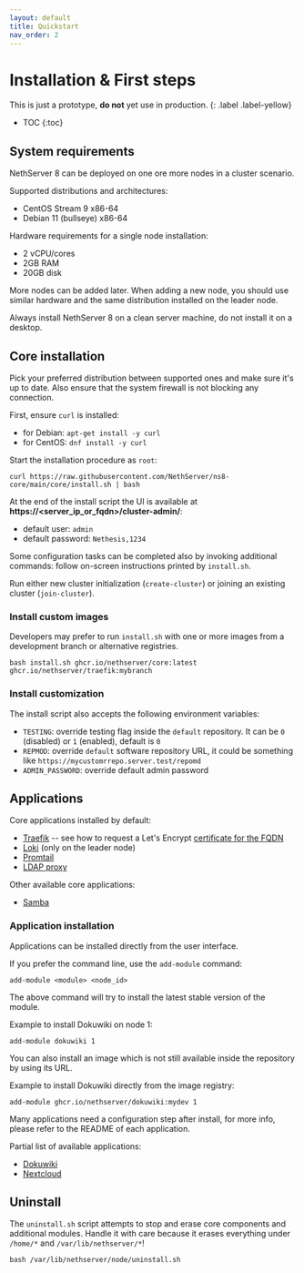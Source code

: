 ```yaml
---
layout: default
title: Quickstart
nav_order: 2
---
```


# Installation & First steps

This is just a prototype, **do not** yet use in production.
{: .label .label-yellow}

* TOC
{:toc}

## System requirements

NethServer 8 can be deployed on one ore more nodes in a cluster scenario.

Supported distributions and architectures:
- CentOS Stream 9 x86-64
- Debian 11 (bullseye) x86-64

Hardware requirements for a single node installation:
- 2 vCPU/cores
- 2GB RAM
- 20GB disk

More nodes can be added later. When adding a new node, you should use
similar hardware and the same distribution installed on the leader node.

Always install NethServer 8 on a clean server machine, do not install it on a desktop.

## Core installation

Pick your preferred distribution between supported ones and make sure it's up to date. 
Also ensure that the system firewall is not blocking any connection.

First, ensure `curl` is installed:
- for Debian: `apt-get install -y curl`
- for CentOS: `dnf install -y curl`

Start the installation procedure as `root`:
```
curl https://raw.githubusercontent.com/NethServer/ns8-core/main/core/install.sh | bash
```

At the end of the install script the UI is available at **https://\<server_ip_or_fqdn\>/cluster-admin/**:

- default user: `admin`
- default password: `Nethesis,1234`

Some configuration tasks can be completed also by invoking additional
commands: follow on-screen instructions printed by `install.sh`.

Run either new cluster initialization (`create-cluster`) or joining an existing cluster (`join-cluster`).

### Install custom images

Developers may prefer to run `install.sh` with one or more images from a
development branch or alternative registries.

    bash install.sh ghcr.io/nethserver/core:latest ghcr.io/nethserver/traefik:mybranch

### Install customization

The install script also accepts the following environment variables:
- `TESTING`: override testing flag inside the `default` repository. It can be `0` (disabled) or `1` (enabled), default is `0`
- `REPMOD`: override `default` software repository URL, it could be something like `https://mycustomrrepo.server.test/repomd`
- `ADMIN_PASSWORD`: override default admin password

## Applications

Core applications installed by default:
- [Traefik](https://github.com/NethServer/ns8-core/blob/main/traefik/README.md) -- see how to request a Let's Encrypt [certificate for the FQDN](https://github.com/NethServer/ns8-core/blob/main/traefik/README.md#set-certificate)
- [Loki](https://github.com/NethServer/ns8-core/blob/main/loki/REDME.md) (only on the leader node)
- [Promtail](https://github.com/NethServer/ns8-core/blob/main/promtail/README.md)
- [LDAP proxy](https://github.com/NethServer/ns8-core/blob/main/ldapproxy/README.md)

Other available core applications:
- [Samba](https://github.com/NethServer/ns8-core/blob/main/samba/README.md)


### Application installation

Applications can be installed directly from the user interface.

If you prefer the command line, use the `add-module` command:
```
add-module <module> <node_id>
```
The  above command will try to install the latest stable version of the module.

Example to install Dokuwiki on node 1:
```
add-module dokuwiki 1
```

You can also install an image which is not still available inside the repository by using
its URL.

Example to install Dokuwiki directly from the image registry:
```
add-module ghcr.io/nethserver/dokuwiki:mydev 1
```

Many applications need a configuration step after install, for more info, 
please refer to the README of each application.

Partial list of available applications:

- [Dokuwiki](https://github.com/NethServer/ns8-dokuwiki/blob/main/README.md)
- [Nextcloud](https://github.com/NethServer/ns8-core/blob/main/nextcloud/README.md)

## Uninstall

The `uninstall.sh` script attempts to stop and erase core components and
additional modules. Handle it with care because it erases everything under `/home/*` and `/var/lib/nethserver/*`!

    bash /var/lib/nethserver/node/uninstall.sh

